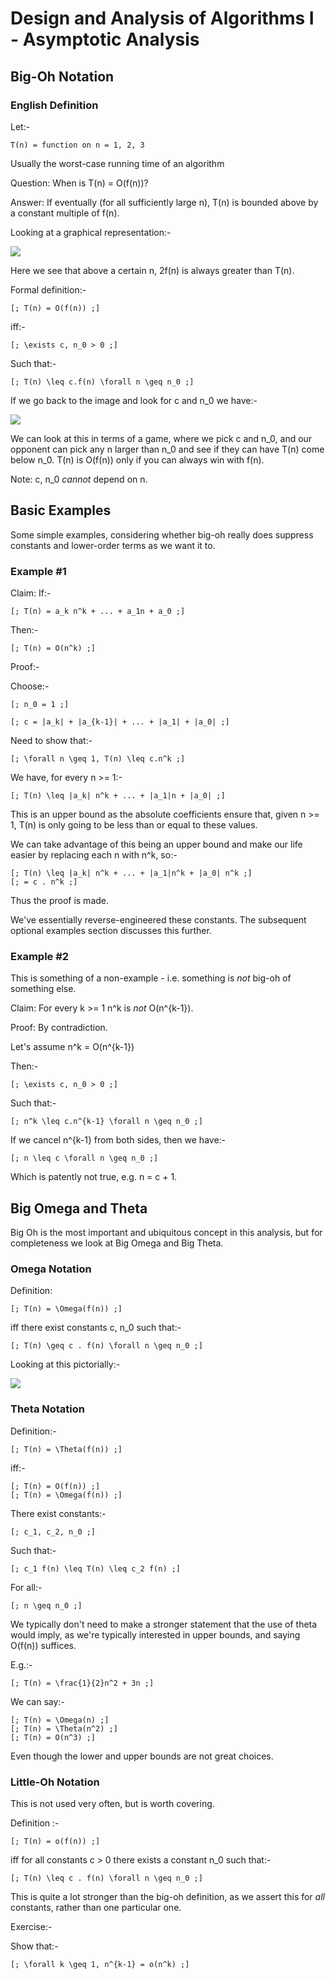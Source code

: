 Design and Analysis of Algorithms I - Asymptotic Analysis
=========================================================

Big-Oh Notation
---------------

### English Definition ###

Let:-

    T(n) = function on n = 1, 2, 3

Usually the worst-case running time of an algorithm

Question: When is T(n) = O(f(n))?

Answer: If eventually (for all sufficiently large n), T(n) is bounded above by a constant
multiple of f(n).

Looking at a graphical representation:-

<img src="http://codegrunt.co.uk/images/algo/2-big-oh-notation-1.png" />

Here we see that above a certain n, 2f(n) is always greater than T(n).

Formal definition:-

    [; T(n) = O(f(n)) ;]

iff:-

    [; \exists c, n_0 > 0 ;]

Such that:-

    [; T(n) \leq c.f(n) \forall n \geq n_0 ;]

If we go back to the image and look for c and n\_0 we have:-

<img src="http://codegrunt.co.uk/images/algo/2-big-oh-notation-2.png" />

We can look at this in terms of a game, where we pick c and n_0, and our opponent can pick any
n larger than n\_0 and see if they can have T(n) come below n\_0. T(n) is O(f(n)) only if you
can always win with f(n).

Note: c, n\_0 *cannot* depend on n.

Basic Examples
--------------

Some simple examples, considering whether big-oh really does suppress constants and lower-order
terms as we want it to.

### Example #1 ###

Claim: If:-

    [; T(n) = a_k n^k + ... + a_1n + a_0 ;]

Then:-

    [; T(n) = O(n^k) ;]

Proof:-

Choose:-

    [; n_0 = 1 ;]

    [; c = |a_k| + |a_{k-1}| + ... + |a_1| + |a_0| ;]

Need to show that:-

    [; \forall n \geq 1, T(n) \leq c.n^k ;]

We have, for every n >= 1:-

    [; T(n) \leq |a_k| n^k + ... + |a_1|n + |a_0| ;]

This is an upper bound as the absolute coefficients ensure that, given n >= 1, T(n) is only
going to be less than or equal to these values.

We can take advantage of this being an upper bound and make our life easier by replacing each n
with n^k, so:-

    [; T(n) \leq |a_k| n^k + ... + |a_1|n^k + |a_0| n^k ;]
    [; = c . n^k ;]

Thus the proof is made.

We've essentially reverse-engineered these constants. The subsequent optional examples section
discusses this further.

### Example #2 ###

This is something of a non-example - i.e. something is *not* big-oh of something else.

Claim: For every k >= 1 n^k is *not* O(n^{k-1}).

Proof: By contradiction.

Let's assume n^k = O(n^{k-1})

Then:-

    [; \exists c, n_0 > 0 ;]

Such that:-

    [; n^k \leq c.n^{k-1} \forall n \geq n_0 ;]

If we cancel n^{k-1} from both sides, then we have:-

    [; n \leq c \forall n \geq n_0 ;]

Which is patently not true, e.g. n = c + 1.

Big Omega and Theta
-------------------

Big Oh is the most important and ubiquitous concept in this analysis, but for completeness we
look at Big Omega and Big Theta.

### Omega Notation ###

Definition:

    [; T(n) = \Omega(f(n)) ;]

iff there exist constants c, n_0 such that:-

    [; T(n) \geq c . f(n) \forall n \geq n_0 ;]

Looking at this pictorially:-

<img src="http://codegrunt.co.uk/images/algo/2-big-oh-notation-3.png" />

### Theta Notation ###

Definition:-

    [; T(n) = \Theta(f(n)) ;]

iff:-

    [; T(n) = O(f(n)) ;]
    [; T(n) = \Omega(f(n)) ;]

There exist constants:-

    [; c_1, c_2, n_0 ;]

Such that:-

    [; c_1 f(n) \leq T(n) \leq c_2 f(n) ;]

For all:-

    [; n \geq n_0 ;]

We typically don't need to make a stronger statement that the use of theta would imply, as
we're typically interested in upper bounds, and saying O(f(n)) suffices.

E.g.:-

    [; T(n) = \frac{1}{2}n^2 + 3n ;]

We can say:-

    [; T(n) = \Omega(n) ;]
    [; T(n) = \Theta(n^2) ;]
    [; T(n) = O(n^3) ;]

Even though the lower and upper bounds are not great choices.

### Little-Oh Notation ###

This is not used very often, but is worth covering.

Definition :-

    [; T(n) = o(f(n)) ;]

iff for all constants c > 0 there exists a constant n_0 such that:-

    [; T(n) \leq c . f(n) \forall n \geq n_0 ;]

This is quite a lot stronger than the big-oh definition, as we assert this for *all* constants,
rather than one particular one.

Exercise:-

Show that:-

    [; \forall k \geq 1, n^{k-1} = o(n^k) ;] 
